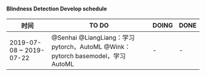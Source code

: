 #### Blindness Detection Develop schedule
| 时间 | TO DO | DOING | DONE |
| - | - | - | - |
|2019-07-08 ~ 2019-07-22 | @Senhai @LiangLiang：学习pytorch，AutoML @Wink：pytorch basemodel，学习AutoML | - | - |



